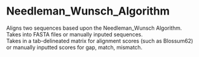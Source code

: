 # Needleman_Wunsch_Algorithm <br />

Aligns two sequences based upon the Needleman_Wunsch Algorithm. <br />
Takes into FASTA files or manually inputed sequences. <br />
Takes in a tab-delineated matrix for alignment scores (such as Blossum62) or manually inputted scores for gap, match, mismatch. 


